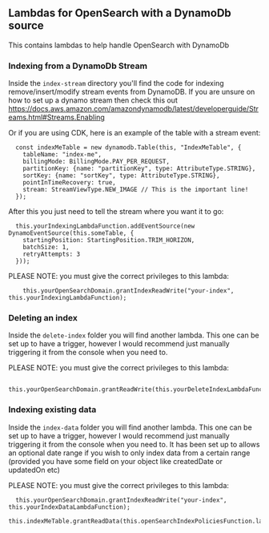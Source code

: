 ## Lambdas for OpenSearch with a DynamoDb source

This contains lambdas to help handle OpenSearch with DynamoDb

### Indexing from a DynamoDb Stream

Inside the `index-stream` directory you'll find the code for indexing remove/insert/modify stream events from DynamoDB.
If you are unsure on how to set up a dynamo stream then check this out
https://docs.aws.amazon.com/amazondynamodb/latest/developerguide/Streams.html#Streams.Enabling

Or if you are using CDK, here is an example of the table with a stream event:

```
  const indexMeTable = new dynamodb.Table(this, "IndexMeTable", {
    tableName: "index-me",
    billingMode: BillingMode.PAY_PER_REQUEST,
    partitionKey: {name: "partitionKey", type: AttributeType.STRING},
    sortKey: {name: "sortKey", type: AttributeType.STRING},
    pointInTimeRecovery: true,
    stream: StreamViewType.NEW_IMAGE // This is the important line!
  });
```

After this you just need to tell the stream where you want it to go:

```
  this.yourIndexingLambdaFunction.addEventSource(new DynamoEventSource(this.someTable, {
    startingPosition: StartingPosition.TRIM_HORIZON,
    batchSize: 1,
    retryAttempts: 3
  }));
```
PLEASE NOTE: you must give the correct privileges to this lambda:
```
    this.yourOpenSearchDomain.grantIndexReadWrite("your-index", this.yourIndexingLambdaFunction);
```

### Deleting an index

Inside the `delete-index` folder you will find another lambda. This one can be set up to have a trigger, however I would
recommend just manually triggering it from the console when you need to.

PLEASE NOTE: you must give the correct privileges to this lambda:
```
    this.yourOpenSearchDomain.grantReadWrite(this.yourDeleteIndexLambdaFunction);
```

### Indexing existing data

Inside the `index-data` folder you will find another lambda. This one can be set up to have a trigger, however I would
recommend just manually triggering it from the console when you need to. It has been set up to allows an optional date
range if you wish to only index data from a certain range (provided you have some field on your object like createdDate
or updatedOn etc)

PLEASE NOTE: you must give the correct privileges to this lambda:
```
  this.yourOpenSearchDomain.grantIndexReadWrite("your-index", this.yourIndexDataLambdaFunction);
  this.indexMeTable.grantReadData(this.openSearchIndexPoliciesFunction.lambdaFunction);
```
